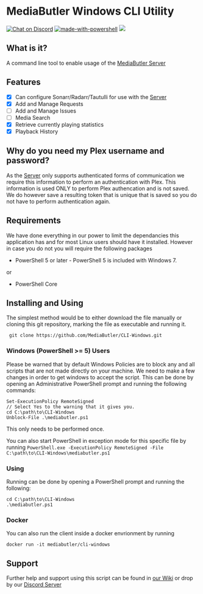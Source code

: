# MediaButler Windows CLI Utility

[![Chat on Discord](https://img.shields.io/discord/379374148436230144.svg)](https://discord.gg/nH9t5sm)
[![made-with-powershell](https://img.shields.io/badge/Made%20with-Powershell-1f425f.svg)](https://github.com/PowerShell/PowerShell)
[![](https://badge-size.herokuapp.com/MediaButler/CLI-Windows/master/mediabutler.ps1)](https://github.com/MediaButler/CLI-Windows/blob/master/mediabutler.ps1)

## What is it?

A command line tool to enable usage of the [MediaButler Server](https://github.com/MediaButler/Server)

## Features

 - [x] Can configure Sonarr/Radarr/Tautulli for use with the [Server](https://github.com/MediaButler/Server)
 - [x] Add and Manage Requests
 - [ ] Add and Manage Issues
 - [ ] Media Search
 - [x] Retrieve currently playing statistics
 - [x] Playback History

 ## Why do you need my Plex username and password?

 As the [Server](https://github.com/MediaButler/Server) only supports authenticated forms of communication we require this information to perform an authentication with Plex. This information is used ONLY to perform Plex authencation and is not saved. We do however save a resulting token that is unique that is saved so you do not have to perform authentication again.

 ## Requirements

 We have done everything in our power to limit the dependancies this application has and for most Linux users should have it installed. However in case you do not you will require the following packages

  - PowerShell 5 or later - PowerShell 5 is included with Windows 7.

  or

  - PowerShell Core

 ## Installing and Using

 The simplest method would be to either download the file manually or cloning this git repository, marking the file as executable and running it.

     git clone https://github.com/MediaButler/CLI-Windows.git

### Windows (PowerShell >= 5) Users

Please be warned that by default Windows Policies are to block any and all scripts that are not made directly on your machine. We need to make a few changes in order to get windows to accept the script. This can be done by opening an Administrative PowerShell prompt and running the following commands:

    Set-ExecutionPolicy RemoteSigned
    // Select Yes to the warning that it gives you.
    cd C:\path\to\CLI-Windows
    Unblock-File .\mediabutler.ps1

This only needs to be performed once.

You can also start PowerShell in exception mode for this specific file by running `PowerShell.exe -ExecutionPolicy RemoteSigned -File C:\path\to\CLI-Windows\mediabutler.ps1`

### Using

Running can be done by opening a PowerShell prompt and running the following:

    cd C:\path\to\CLI-Windows
    .\mediabutler.ps1

### Docker

You can also run the client inside a docker envrionment by running

    docker run -it mediabutler/cli-windows

## Support

Further help and support using this script can be found in [our Wiki](https://github.com/MediaButler/Wiki/wiki) or drop by our [Discord Server](https://discord.gg/nH9t5sm)